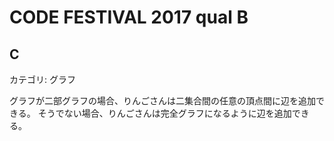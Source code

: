 # CODE FESTIVAL 2017 qual B

## C
カテゴリ: グラフ

グラフが二部グラフの場合、りんごさんは二集合間の任意の頂点間に辺を追加できる。
そうでない場合、りんごさんは完全グラフになるように辺を追加できる。
